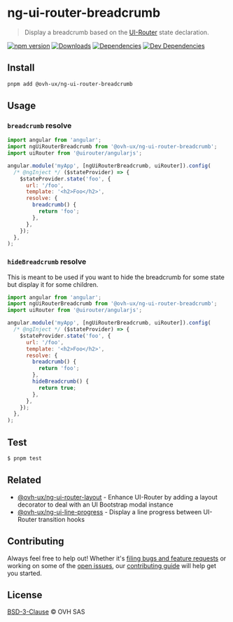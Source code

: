 # ng-ui-router-breadcrumb

> Display a breadcrumb based on the [UI-Router](https://ui-router.github.io/ng1/) state declaration.

[![npm version](https://badgen.net/npm/v/@ovh-ux/ng-ui-router-breadcrumb)](https://www.npmjs.com/package/@ovh-ux/ng-ui-router-breadcrumb) [![Downloads](https://badgen.net/npm/dt/@ovh-ux/ng-ui-router-breadcrumb)](https://npmjs.com/package/@ovh-ux/ng-ui-router-breadcrumb) [![Dependencies](https://badgen.net/david/dep/ovh/manager/packages/components/ng-ui-router-breadcrumb)](https://npmjs.com/package/@ovh-ux/ng-ui-router-breadcrumb?activeTab=dependencies) [![Dev Dependencies](https://badgen.net/david/dev/ovh/manager/packages/components/ng-ui-router-breadcrumb)](https://npmjs.com/package/@ovh-ux/ng-ui-router-breadcrumb?activeTab=dependencies)

## Install

```sh
pnpm add @ovh-ux/ng-ui-router-breadcrumb
```

## Usage

### `breadcrumb` resolve

```js
import angular from 'angular';
import ngUiRouterBreadcrumb from '@ovh-ux/ng-ui-router-breadcrumb';
import uiRouter from '@uirouter/angularjs';

angular.module('myApp', [ngUiRouterBreadcrumb, uiRouter]).config(
  /* @ngInject */ ($stateProvider) => {
    $stateProvider.state('foo', {
      url: '/foo',
      template: '<h2>Foo</h2>',
      resolve: {
        breadcrumb() {
          return 'foo';
        },
      },
    });
  },
);
```

### `hideBreadcrumb` resolve

This is meant to be used if you want to hide the breadcrumb for some state but display it for some children.

```js
import angular from 'angular';
import ngUiRouterBreadcrumb from '@ovh-ux/ng-ui-router-breadcrumb';
import uiRouter from '@uirouter/angularjs';

angular.module('myApp', [ngUiRouterBreadcrumb, uiRouter]).config(
  /* @ngInject */ ($stateProvider) => {
    $stateProvider.state('foo', {
      url: '/foo',
      template: '<h2>Foo</h2>',
      resolve: {
        breadcrumb() {
          return 'foo';
        },
        hideBreadcrumb() {
          return true;
        },
      },
    });
  },
);
```

## Test

```sh
$ pnpm test
```

## Related

- [@ovh-ux/ng-ui-router-layout](https://github.com/ovh/manager/tree/master/packages/components/ng-ui-router-layout) - Enhance UI-Router by adding a layout decorator to deal with an UI Bootstrap modal instance
- [@ovh-ux/ng-ui-line-progress](https://github.com/ovh/manager/tree/master/packages/components/ng-ui-router-line-progress) - Display a line progress between UI-Router transition hooks

## Contributing

Always feel free to help out! Whether it's [filing bugs and feature requests](https://github.com/ovh/manager/issues/new) or working on some of the [open issues](https://github.com/ovh/manager/issues), our [contributing guide](https://github.com/ovh/manager/blob/master/CONTRIBUTING.md) will help get you started.

## License

[BSD-3-Clause](LICENSE) © OVH SAS
